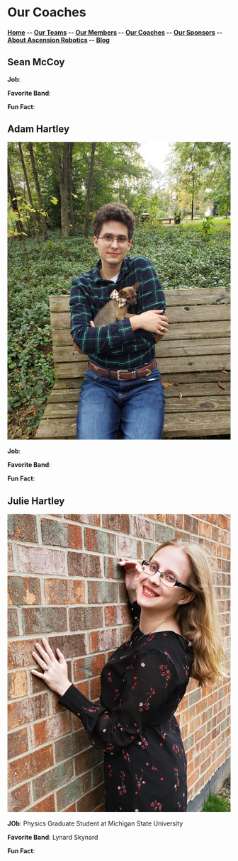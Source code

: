 # Our Coaches


#### [Home](../index.md) -- [Our Teams](../teams/README.md) -- [Our Members](../members/README.md) -- [Our Coaches](README.md) -- [Our Sponsors](../sponsors/README.md) -- [About Ascension Robotics](../about.md) -- [Blog](../blog/README.md)

## Sean McCoy

**Job**:

**Favorite Band**:

**Fun Fact**:

## Adam Hartley

![adam](adam.jpg)

**Job**:

**Favorite Band**:

**Fun Fact**:

## Julie Hartley

![julie](julie2-lq1.jpg)

**JOb**: Physics Graduate Student at Michigan State University

**Favorite Band**: Lynard Skynard

**Fun Fact**:
